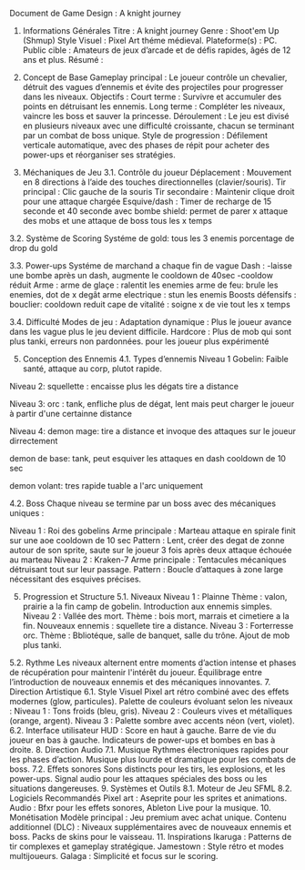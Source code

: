 Document de Game Design : A knight journey 
1. Informations Générales
Titre : A knight journey 
Genre : Shoot'em Up (Shmup)
Style Visuel : Pixel Art théme médieval.
Plateforme(s) : PC.
Public cible : Amateurs de jeux d’arcade et de défis rapides, âgés de 12 ans et plus.
Résumé :


2. Concept de Base
Gameplay principal : Le joueur contrôle un chevalier, détruit des vagues d’ennemis et évite des projectiles pour progresser dans les niveaux.
Objectifs :
Court terme : Survivre et accumuler des points en détruisant les ennemis.
Long terme : Compléter les niveaux, vaincre les boss et sauver la princesse.
Déroulement : Le jeu est divisé en plusieurs niveaux avec une difficulté croissante, chacun se terminant par un combat de boss unique.
Style de progression : Défilement verticale automatique, avec des phases de répit pour acheter des power-ups et réorganiser ses stratégies.

4. Méchaniques de Jeu
3.1. Contrôle du joueur
Déplacement : Mouvement en 8 directions à l’aide des touches directionnelles (clavier/souris).
Tir principal : Clic gauche de la souris
Tir secondaire : Maintenir clique droit pour une attaque chargée
Esquive/dash : Timer de recharge de 15 seconde et 40 seconde avec bombe
shield: permet de parer x attaque des mobs et une attaque de boss tous les x temps

3.2. Système de Scoring
Systéme de gold: tous les 3 enemis porcentage de drop du gold

3.3. Power-ups
Systéme de marchand a chaque fin de vague
Dash :
-laisse une bombe après un dash, augmente le cooldown de 40sec
-cooldow réduit
Arme :
arme de glaçe :
ralentit les enemies
arme de feu:
brule les enemies, dot de x degât
arme electrique :
stun les enemis
Boosts défensifs :
bouclier:
cooldown reduit
cape de vitalité :
soigne x de vie tout les x temps

3.4. Difficulté
Modes de jeu :
Adaptation dynamique : Plus le joueur avance dans les vague plus le jeu devient difficile.
Hardcore : Plus de mob qui sont plus tanki, erreurs non pardonnées. pour les joueur plus expérimenté

5. Conception des Ennemis
4.1. Types d’ennemis
Niveau 1
Gobelin:
Faible santé, attaque au corp, plutot rapide.

Niveau 2:
squellette :
encaisse plus les dégats tire a distance

Niveau 3:
orc : 
tank, enfliche plus de dégat, lent mais peut charger le joueur à partir d'une certainne distance

Niveau 4:
demon mage:
tire a distance et invoque des attaques sur le joueur dirrectement

demon de base:
tank, peut esquiver les attaques en dash cooldown de 10 sec

demon volant:
tres rapide tuable a l'arc uniquement

4.2. Boss
Chaque niveau se termine par un boss avec des mécaniques uniques :

Niveau 1 : Roi des gobelins
Arme principale : Marteau attaque en spirale finit sur une aoe cooldown de 10 sec
Pattern : Lent, créer des degat de zonne autour de son sprite, saute sur le joueur 3 fois après deux attaque échouée au marteau
Niveau 2 : Kraken-7
Arme principale : Tentacules mécaniques détruisant tout sur leur passage.
Pattern : Boucle d’attaques à zone large nécessitant des esquives précises.

5. Progression et Structure
5.1. Niveaux
Niveau 1 : Plainne
Thème : valon, prairie a la fin camp de gobelin.
Introduction aux ennemis simples.
Niveau 2 : Vallée des mort.
Thème : bois mort, marrais et cimetiere a la fin.
Nouveaux ennemis : squellete tire a distance.
Niveau 3 : Forterresse orc.
Thème : Bbliotéque, salle de banquet, salle du trône.
Ajout de mob plus tanki.

5.2. Rythme
Les niveaux alternent entre moments d’action intense et phases de récupération pour maintenir l'intérêt du joueur.
Équilibrage entre l’introduction de nouveaux ennemis et des mécaniques innovantes.
7. Direction Artistique
6.1. Style Visuel
Pixel art rétro combiné avec des effets modernes (glow, particules).
Palette de couleurs évoluant selon les niveaux :
Niveau 1 : Tons froids (bleu, gris).
Niveau 2 : Couleurs vives et métalliques (orange, argent).
Niveau 3 : Palette sombre avec accents néon (vert, violet).
6.2. Interface utilisateur
HUD :
Score en haut à gauche.
Barre de vie du joueur en bas à gauche.
Indicateurs de power-ups et bombes en bas à droite.
8. Direction Audio
7.1. Musique
Rythmes électroniques rapides pour les phases d’action.
Musique plus lourde et dramatique pour les combats de boss.
7.2. Effets sonores
Sons distincts pour les tirs, les explosions, et les power-ups.
Signal audio pour les attaques spéciales des boss ou les situations dangereuses.
9. Systèmes et Outils
8.1. Moteur de Jeu
SFML
8.2. Logiciels Recommandés
Pixel art : Aseprite pour les sprites et animations.
Audio : Bfxr pour les effets sonores, Ableton Live pour la musique.
10. Monétisation
Modèle principal : Jeu premium avec achat unique.
Contenu additionnel (DLC) :
Niveaux supplémentaires avec de nouveaux ennemis et boss.
Packs de skins pour le vaisseau.
11. Inspirations
Ikaruga : Patterns de tir complexes et gameplay stratégique.
Jamestown : Style rétro et modes multijoueurs.
Galaga : Simplicité et focus sur le scoring.
